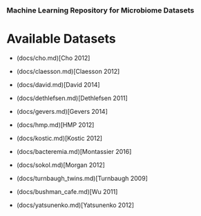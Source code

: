 ### Machine Learning Repository for Microbiome Datasets

# Available Datasets


* (docs/cho.md)[Cho 2012]

* (docs/claesson.md)[Claesson 2012]

* (docs/david.md)[David 2014]

* (docs/dethlefsen.md)[Dethlefsen 2011]

* (docs/gevers.md)[Gevers 2014]

* (docs/hmp.md)[HMP 2012]

* (docs/kostic.md)[Kostic 2012]

* (docs/bacteremia.md)[Montassier 2016]

* (docs/sokol.md)[Morgan 2012]

* (docs/turnbaugh_twins.md)[Turnbaugh 2009]

* (docs/bushman_cafe.md)[Wu 2011]

* (docs/yatsunenko.md)[Yatsunenko 2012]
